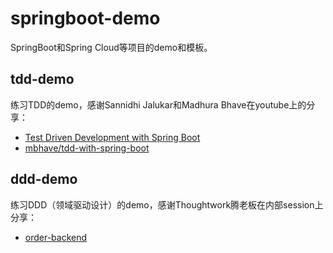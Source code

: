 # springboot-demo
	
SpringBoot和Spring Cloud等项目的demo和模板。

## tdd-demo

练习TDD的demo，感谢Sannidhi Jalukar和Madhura Bhave在youtube上的分享：

- [Test Driven Development with Spring Boot](https://www.youtube.com/watch?v=s9vt6UJiHg4)
- [mbhave/tdd-with-spring-boot](https://github.com/mbhave/tdd-with-spring-boot)

## ddd-demo

练习DDD（领域驱动设计）的demo，感谢Thoughtwork腾老板在内部session上分享：

- [order-backend](https://github.com/e-commerce-sample/order-backend)

